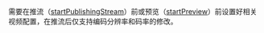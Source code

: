 <div class="mk-warning">

需要在推流（[startPublishingStream](@startPublishingStream)）前或预览（[startPreview](@startPreview)）前设置好相关视频配置，在推流后仅支持编码分辨率和码率的修改。

</div>



